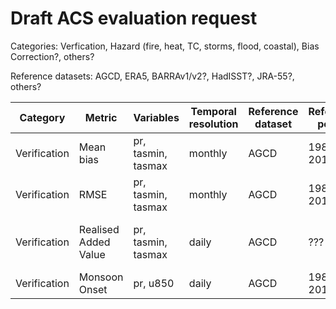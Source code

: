 # Draft ACS evaluation request

Categories: Verfication, Hazard (fire, heat, TC, storms, flood, coastal), Bias Correction?, others?

Reference datasets: AGCD, ERA5, BARRAv1/v2?, HadISST?, JRA-55?, others?

| Category | Metric | Variables | Temporal resolution | Reference dataset | Reference period | Codebase/Tool | Personnel? | Notes |
| -------- | ------ | --------- | ------------------- | ----------------- | ---------------- | ------------- | ---------- | ----- |
| Verification | Mean bias | pr, tasmin, tasmax | monthly | AGCD | 1980-2014 | ... | Ben Schroeter/Ng? | Standard evaluation metric |
| Verification | RMSE | pr, tasmin, tasmax | monthly | AGCD | 1980-2014 | ... | Ben Schroeter/Ng? | Standard evaluation metric | 
| Verification | Realised Added Value | pr, tasmin, tasmax | daily | AGCD | ??? | https://link.springer.com/article/10.1007/s00382-020-05250-1 | Christian Stassen | As per Giovanni's methodology. PAV needed? |
| Verification | Monsoon Onset | pr, u850 | daily | AGCD | 1980-2014 | ... | Emma Howard | |

